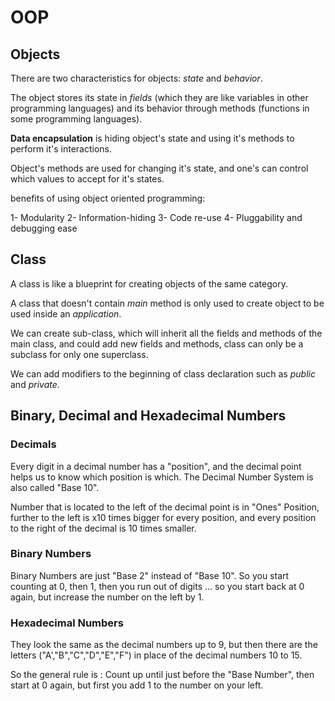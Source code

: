 # OOP

## Objects

There are two characteristics for objects: _state_ and _behavior_.

The object stores its state in _fields_ (which they are like variables in other programming languages) and its behavior through methods (functions in some programming languages).

**Data encapsulation** is hiding object's state and using it's methods to perform it's interactions.

Object's methods  are used for changing it's state, and one's can control which values to accept for it's states.

benefits of using object oriented programming:

1- Modularity
2- Information-hiding
3- Code re-use
4- Pluggability and debugging ease

 ## Class

A class is like a blueprint for creating objects of the same category.

A class that doesn't contain _main_ method is only used to create object to be used inside an _application_.

We can create sub-class, which will inherit all the fields and methods of the main class, and could add new fields and methods, class can only be a subclass for only one superclass.

We can add modifiers to the beginning of class declaration such as _public_ and _private_.


## Binary, Decimal and Hexadecimal Numbers

### Decimals

Every digit in a decimal number has a "position", and the decimal point helps us to know which position is which. The Decimal Number System is also called "Base 10".

Number that is located to the left of the decimal point is in "Ones" Position, further to the left is x10 times bigger for every position, and every position to the right of the decimal is 10 times smaller.




### Binary Numbers

Binary Numbers are just "Base 2" instead of "Base 10". So you start counting at 0, then 1, then you run out of digits ... so you start back at 0 again, but increase the number on the left by 1.

### Hexadecimal Numbers

They look the same as the decimal numbers up to 9, but then there are the letters ("A',"B","C","D","E","F") in place of the decimal numbers 10 to 15.


So the general rule is : Count up until just before the "Base Number", then start at 0 again, but first you add 1 to the number on your left.
